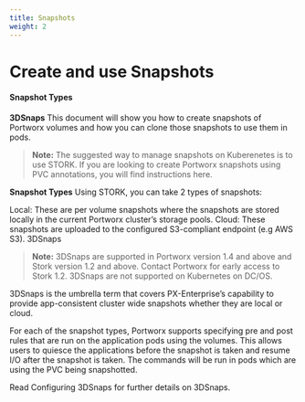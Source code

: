 ```yaml
---
title: Snapshots
weight: 2
---
```


# Create and use Snapshots
#### Snapshot Types
**3DSnaps**
This document will show you how to create snapshots of Portworx volumes and how you can clone those snapshots to use them in pods.

> **Note:** The suggested way to manage snapshots on Kuberenetes is to use STORK. If you are looking to create Portworx snapshots using PVC annotations, you will find instructions here.

**Snapshot Types**
Using STORK, you can take 2 types of snapshots:

Local: These are per volume snapshots where the snapshots are stored locally in the current Portworx cluster’s storage pools.
Cloud: These snapshots are uploaded to the configured S3-compliant endpoint (e.g AWS S3).
3DSnaps
> **Note:** 3DSnaps are supported in Portworx version 1.4 and above and Stork version 1.2 and above. Contact Portworx for early access to Stork 1.2. 3DSnaps are not supported on Kubernetes on DC/OS.

3DSnaps is the umbrella term that covers PX-Enterprise’s capability to provide app-consistent cluster wide snapshots whether they are local or cloud.

For each of the snapshot types, Portworx supports specifying pre and post rules that are run on the application pods using the volumes. This allows users to quiesce the applications before the snapshot is taken and resume I/O after the snapshot is taken. The commands will be run in pods which are using the PVC being snapshotted.

Read Configuring 3DSnaps for further details on 3DSnaps.



